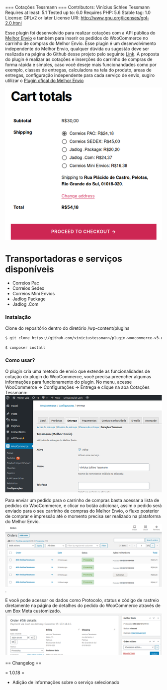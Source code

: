 === Cotações Tessmann ===
Contributors: Vinícius Schlee Tessmann
Requires at least: 5.1
Tested up to: 6.0
Requires PHP: 5.6
Stable tag: 1.0
License: GPLv2 or later
License URI: http://www.gnu.org/licenses/gpl-2.0.html

Esse plugin foi desenvolvido para realizar cotações com a API pública do [Melhor Envio](https://melhorenvio.com.br/) e também para inserir os pedidos do WooCommerce no carrinho de compras do Melhor Envio. Esse plugin é um desenvolvimento independente do Melhor Envio, qualquer dúvida ou sugestão deve ser realizada na página do Github desse projeto pelo seguinte [Link](https://github.com/viniciustessmann/plugin-woocommerce-v3).
A proposta do plugin é realizar as cotações e inserções do carrinho de compras de forma rápida e simples, caso você deseje mais funcionandades como por exemplo, classes de entregas, calculadora na tela do produto, areas de entregas, configuração independente para cada serviço de envio, sugiro utilizar o [Plugin ofical do Melhor Envio](https://wordpress.org/plugins/melhor-envio-cotacao/)

![image info](https://raw.githubusercontent.com/viniciustessmann/plugin-woocommerce-v3/develop/src/img/cotacao.png)

# Transportadoras e serviços disponíveis 
  - Correios Pac
  - Correios Sedex
  - Correios Mini Envios
  - Jadlog Package
  - Jadlog .Com

### Instalação
Clone do repositório dentro do diretório /wp-content/plugins
```sh
$ git clone https://github.com/viniciustessmann/plugin-woocommerce-v3.git
```
```sh
$ composer install
```

### Como usar?
O plugin cria uma metodo de envio que extende as funcionalidades de cotação do plugin do WooCommerce, você precisa preencher algumas informações para funcionamento do plugin. No menu, acesse WooCommerce -> Configurações -> Entrega e clique na aba Cotações Tessmann:
![image info](https://raw.githubusercontent.com/viniciustessmann/plugin-woocommerce-v3/master/src/img/configuracao.png)

Para enviar um pedido para o carrinho de compras basta acessar a lista de pedidos do WooCommerce, e clicar no botão adicionar, assim o pedido será enviado para o seu carrinho de compras do Melhor Envio, o fluxo posterior de comprar e impressão até o momento precisa ser realizado na plataforma do Melhor Envio.
![image info](https://raw.githubusercontent.com/viniciustessmann/plugin-woocommerce-v3/master/src/img/pedidos.png).

E você  pode acessar os dados como Protocolo, status e código de rastreio diretamente na página de detalhes do pedido do WooCommerce através de um Box Meta customizado.
![image info](https://raw.githubusercontent.com/viniciustessmann/plugin-woocommerce-v3/develop/src/img/detalhes.png)

== Changelog ==

= 1.0.18 =
* Adição de informações sobre o serviço selecionado